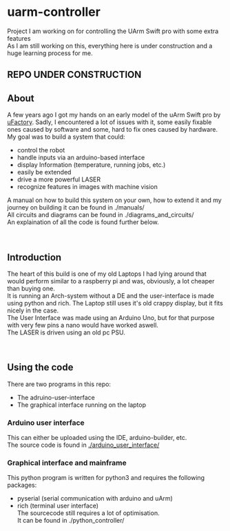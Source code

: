 # uarm-controller
Project I am working on for controlling the UArm Swift pro with some extra features  
As I am still working on this, everything here is under construction and a huge learning process for me.

## REPO UNDER CONSTRUCTION


## About
A few years ago I got my hands on an early model of the uArm Swift pro by [uFactory](https://www.ufactory.cc). Sadly, I encountered a lot of issues with it, some easily fixable ones caused by software and some, hard to fix ones caused by hardware.  
My goal was to build a system that could:  
  - control the robot
  - handle inputs via an arduino-based interface
  - display Information (temperature, running jobs, etc.)
  - easily be extended
  - drive a more powerful LASER
  - recognize features in images with machine vision  

A manual on how to build this system on your own, how to extend it and my journey on building it can be found in ./manuals/  
All circuits and diagrams can be found in ./diagrams_and_circuits/  
An explaination of all the code is found further below.  

<br/>

## Introduction
The heart of this build is one of my old Laptops I had lying around that would perform similar to a raspberry pi and was, obviously, a lot cheaper than buying one.  
It is running an Arch-system without a DE and the user-interface is made using python and rich.
The Laptop still uses it's old crappy display, but it fits nicely in the case.  
The User Interface was made using an Arduino Uno, but for that purpose with very few pins a nano would have worked aswell.  
The LASER is driven using an old pc PSU.  

<br/>

## Using the code
There are two programs in this repo:
  - The adruino-user-interface
  - The graphical interface running on the laptop

### Arduino user interface
This can either be uploaded using the IDE, arduino-builder, etc.  
The source code is found in [./arduino_user_interface/](https://github.com/DerBejijing/uarm-controller/tree/main/arduino_user_interface)  

### Graphical interface and mainframe
This python program is written for python3 and requires the following packages:
  - pyserial (serial communication with arduino and uArm)  
  - rich (terminal user interface)  
The sourcecode still requires a lot of optimisation.  
It can be found in ./python_controller/  
